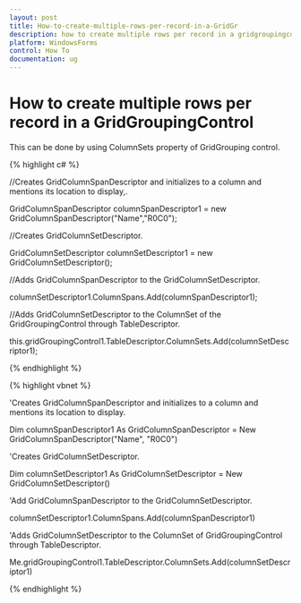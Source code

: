 ```yaml
---
layout: post
title: How-to-create-multiple-rows-per-record-in-a-GridGr
description: how to create multiple rows per record in a gridgroupingcontrol
platform: WindowsForms
control: How To
documentation: ug
---
```


# How to create multiple rows per record in a GridGroupingControl

This can be done by using ColumnSets property of GridGrouping control.

{% highlight c# %}



//Creates GridColumnSpanDescriptor and initializes to a column  and mentions its location to display,. 

GridColumnSpanDescriptor columnSpanDescriptor1 = new GridColumnSpanDescriptor("Name","R0C0"); 



//Creates GridColumnSetDescriptor. 

GridColumnSetDescriptor columnSetDescriptor1 = new GridColumnSetDescriptor();



//Adds GridColumnSpanDescriptor to the GridColumnSetDescriptor. 

columnSetDescriptor1.ColumnSpans.Add(columnSpanDescriptor1);



//Adds GridColumnSetDescriptor to the ColumnSet of the GridGroupingControl through TableDescriptor.

this.gridGroupingControl1.TableDescriptor.ColumnSets.Add(columnSetDescriptor1);

{% endhighlight %}

{% highlight vbnet %}



'Creates GridColumnSpanDescriptor and initializes to a column  and mentions its location to display. 

Dim columnSpanDescriptor1 As GridColumnSpanDescriptor = New GridColumnSpanDescriptor("Name", "R0C0")



'Creates GridColumnSetDescriptor. 

Dim columnSetDescriptor1 As GridColumnSetDescriptor = New GridColumnSetDescriptor()



'Add GridColumnSpanDescriptor to the GridColumnSetDescriptor. 

columnSetDescriptor1.ColumnSpans.Add(columnSpanDescriptor1)



'Adds GridColumnSetDescriptor to the ColumnSet of GridGroupingControl through TableDescriptor.

Me.gridGroupingControl1.TableDescriptor.ColumnSets.Add(columnSetDescriptor1)

{% endhighlight %}

